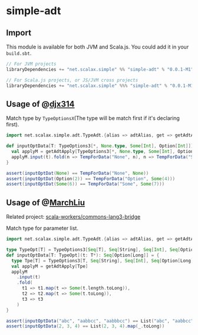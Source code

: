 # simple-adt

## Import
This module is available for both JVM and Scala.js. You could add it in your `build.sbt`.
``` sbt
// For JVM projects
libraryDependencies += "net.scalax.simple" %% "simple-adt" % "0.0.1-M1"
```
``` sbt
// For Scala.js projects, or JS/JVM cross projects
libraryDependencies += "net.scalax.simple" %%% "simple-adt" % "0.0.1-M1"
```


## Usage of @[djx314](https://github.com/djx314)
Match type by `TypeOptionsX`(The type will be match first if it's declaring first).
``` scala
import net.scalax.simple.adt.TypeAdt.{alias => adtAlias, get => getAdtApply}, adtAlias._

def inputOptData[T: TypeOptions3[*, None.type, Some[Int], Option[Int]]](t: T): TempForData = {
  val applyM = getAdtApply[TypeOptions3[*, None.type, Some[Int], Option[Int]]]
  applyM.input(t).fold(n => TempForData("None", n), n => TempForData("Some", Some(n.get + 1)), n => TempForData("Option", n.map(_ + 2)))
}

assert(inputOptDat(None) == TempForData("None", None))
assert(inputOptDat(Option(2)) == TempForData("Option", Some(4)))
assert(inputOptDat(Some(6)) == TempForData("Some", Some(7)))
```

## Usage of @[MarchLiu](https://marchliu.github.io/)
Related project: [scala-workers/commons-lang3-bridge](https://github.com/scala-workers/commons-lang3-bridge)

Match type for parameter list.
``` scala
import net.scalax.simple.adt.TypeAdt.{alias => adtAlias, get => getAdtApply}, adtAlias._

type TypeOpt[T] = TypeOptions3[Seq[T], Seq[String], Seq[Int], Seq[Option[Long]]]
def inputOptData[T: TypeOpt](t: T*): Seq[Option[Long]] = {
  type Tpe[T] = TypeOptions3[T, Seq[String], Seq[Int], Seq[Option[Long]]] // Note Tpe[*] is different from TypeOpt[*]
  val applyM = getAdtApply[Tpe]
  applyM
    .input(t)
    .fold(
      t1 => t1.map(t => Some(t.length.toLong)),
      t2 => t2.map(t => Some(t.toLong)),
      t3 => t3
    )
}

assert(inputOptData("abc", "aabbcc", "aabbbcc") == List("abc", "aabbcc", "aabbbcc").map(t => Some(t.length.toLong)))
assert(inputOptData(2, 3, 4) == List(2, 3, 4).map(_.toLong))
```